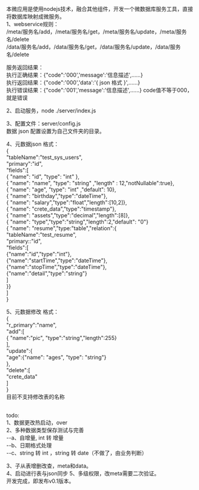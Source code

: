 本微应用是使用nodejs技术，融合其他组件，开发一个微数据库服务工具，直接将数据库映射成微服务。<br>
1、webservice规则：<br>
/meta/服务名/add，/meta/服务名/get，/meta/服务名/update，/meta/服务名/delete<br>
/data/服务名/add，/data/服务名/get，/data/服务名/update，/data/服务名/delete

服务返回结果：<br>
执行正确结果：{"code":'000','message':'信息描述',......}<br>
执行返回结果：{"code":'000','data':'{ json 格式 }',......}<br>
执行错误结果：{"code":'001','message':'信息描述',......} code值不等于000，就是错误<br>

2、启动服务，node ./server/index.js<br>

3、配置文件：server/config.js<br>
   数据 json 配置设置为自己文件夹的目录。<br>

4、元数据json 格式：<br>
{<br>
    "tableName":"test_sys_users",<br>
    "primary":"id",<br>
    "fields":[<br>
        { "name": "id", "type": "int" }, <br>
        { "name": "name", "type": "string" ,"length" : 12,"notNullable":true}, <br>
        { "name": "age", "type": "int" ,"default": 10},<br>
        { "name": "birthday","type":"dateTime"},<br>
        { "name": "salary","type":"float","length":[10,2]},<br>
        { "name": "crete_data","type":"timestamp"},<br>
        { "name": "assets","type":"decimal","length":[8]},<br>
        { "name": "type","type":"string","length":2,"default": "0"}<br>
        { "name": "resume","type:"table","relation":{<br>
            "tableName":"test_resume",<br>
            "primary::"id",<br>
            "fields":[<br>
                {"name":"id","type":"int"},<br>
                {"name":"startTime","type":"dateTime"},<br>
                {"name":"stopTime","type":"dateTime"},<br>
                {"name":"detail","type":"string"}<br>
            ]<br>
        }}<br>
    ]<br>
}<br>

5、元数据修改 格式：<br>
{<br>
    "r_primary":"name",<br>
    "add":[<br>
        { "name":"pic", "type":"string","length":255}<br>
    ],<br>
    "update":{<br>
       "age":{"name": "ages", "type": "string"}<br>
    },<br>
    "delete":[<br>
        "crete_data"<br>
    ]<br>
}<br>
目前不支持修改表的名称

<br>
todo:<br>
1、数据更改热启动，over<br>
2、多种数据类型保存测试与完善<br>
--a、自增量, int 转 增量<br>
--b、日期格式处理<br>
--c、string 转 int ，string 转 date（不做了，由业务判断）<br>

3、子从表增删改查，meta和data。<br>
4、启动进行表与json同步
5、多级权限，改meta需要二次验证。<br>
开发完成，即发布v0.1版本。


